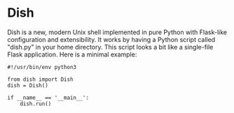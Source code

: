# Dish
Dish is a new, modern Unix shell implemented in pure Python with Flask-like configuration and extensibility. It works by having a Python script called "dish.py" in your home directory. This script looks a bit like a single-file Flask application. Here is a minimal example:

```python3
#!/usr/bin/env python3

from dish import Dish
dish = Dish()

if __name__ == '__main__':
    dish.run()
```
